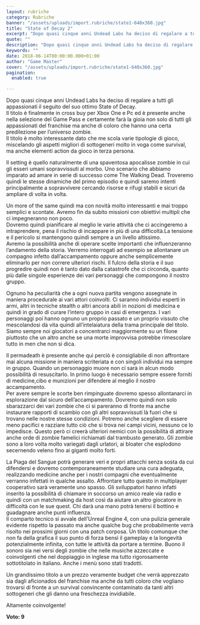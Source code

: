 ```yaml
---
layout: rubriche
category: Rubriche
banner: "/assets/uploads/import.rubriche/state1-640x360.jpg"
title: "State of Decay 2"
excerpt: "Dopo quasi cinque anni Undead Labs ha deciso di regalare a tutti gli appassionati il seguito del suo ottimo State of Decay. Il titolo è finalmente in cross buy per Xbox One e Pc ed è presente anche nella selezione del Game Pass e certamente farà la gioia non solo di tutti gli appassionati del [&hellip"
quote: ""
description: "Dopo quasi cinque anni Undead Labs ha deciso di regalare a tutti gli appassionati il seguito del suo ottimo State of Decay. Il titolo è finalmente in cross buy per Xbox One e Pc ed è presente anche nella selezione del Game Pass e certamente farà la gioia non solo di tutti gli appassionati del [&hellip"
keywords: ""
date: 2018-06-14T00:00:00.000+01:00
author: "Game Master"
cover: "/assets/uploads/import.rubriche/state1-640x360.jpg"
pagination:
  enabled: true

---
```


Dopo quasi cinque anni Undead Labs ha deciso di regalare a tutti gli appassionati il seguito del suo ottimo State of Decay.  
Il titolo è finalmente in cross buy per Xbox One e Pc ed è presente anche nella selezione del Game Pass e certamente farà la gioia non solo di tutti gli appassionati del franchise ma anche di coloro che hanno una certa predilezione per l’universo zombie.  
Il titolo è molto interessante dato che me scola varie tipologie di gioco, miscelando gli aspetti migliori di sottogeneri molto in voga come survival, ma anche elementi action da gioco in terza persona.

Il setting è quello naturalmente di una spaventosa apocalisse zombie in cui gli esseri umani sopravvissuti al morbo. Uno scenario che abbiamo imparato ad amare in serie di successo come The Walking Dead. Troveremo quindi le stesse dinamiche del primo episodio e quindi saremo intenti principalmente a sopravvivere cercando risorse e rifugi stabili e sicuri da ampliare di volta in volta.

Un more of the same quindi ma con novità molto interessanti e mai troppo semplici e scontate. Avremo fin da subito missioni con obiettivi multipli che ci impegneranno non poco.  
Dovremo quindi pianificare al meglio le varie attività che ci accingeremo a intraprendere, pena il rischio di incappare in più di una difficoltà.La tensione e il pericolo si mantengono quindi sempre a un livello altissimo.  
Avremo la possibilità anche di operare scelte importanti che influenzeranno l’andamento della storia. Verremo interrogati ad esempio se allontanare un compagno infetto dall’accampamento oppure anche semplicemente eliminarlo per non correre ulteriori rischi. Il fulcro della storia e il suo progredire quindi non è tanto dato dalla catastrofe che ci circonda, quanto più dalle singole esperienze dei vari personaggi che compongono il nostro gruppo.

Ognuno ha peculiarità che a ogni nuova partita vengono assegnate in maniera procedurale ai vari attori coinvolti. Ci saranno individui esperti in armi, altri in tecniche stealth o altri ancora abili in nozioni di medicina e quindi in grado di curare l’intero gruppo in casi di emergenza. I vari personaggi poi hanno ognuno un proprio passato e un proprio vissuto che mescolandosi dà vita quindi all’intelaiatura della trama principale del titolo. Siamo sempre noi giocatori a concentrarci maggiormente su un filone piuttosto che un altro anche se una morte improvvisa potrebbe rimescolare tutto in men che non si dica.

Il permadeath è presente anche qui perciò è consigliabile di non affrontare mai alcuna missione in maniera scriteriata e con singoli individui ma sempre in gruppo. Quando un personaggio muore non ci sarà in alcun modo possibilità di resuscitarlo. In primo luogo è necessario sempre essere forniti di medicine,cibo e munizioni per difendere al meglio il nostro accampamento.  
Per avere sempre le scorte ben rimpinguate dovremo spesso allontanarci in esplorazione dal sicuro dell’accampamento. Dovremo quindi non solo sbarazzarci dei vari zombie che ci si pareranno di fronte ma anche instaurare rapporti di scambio con gli altri sopravvissuti là fuori che si trovano nelle nostre stesse condizioni. Potremo anche scegliere di essere meno pacifici e razziare tutto ciò che si trova nei campi vicini, nessuno ce lo impedisce. Questo però ci creerà ulteriori nemici con la possibilità di attirare anche orde di zombie famelici richiamati dal trambusto generato. Gli zombie sono a loro volta molto variegati dagli urlatori, ai bloater che esplodono secernendo veleno fino ai giganti molto forti.

La Piaga del Sangue potrà generare veri e propri attacchi senza sosta da cui difendersi e dovremo contemporaneamente studiare una cura adeguata, realizzando medicine anche per i nostri compagni che eventualmente verranno infettati in qualche assalto. Affrontare tutto questo in multiplayer cooperativo sarà veramente uno spasso. Gli sviluppatori hanno infatti inserito la possibilità di chiamare in soccorso un amico reale via radio e quindi con un matchmaking da host così da aiutare un altro giocatore in difficoltà con le sue quest. Chi darà una mano potrà tenersi il bottino e guadagnare anche punti influenza.  
Il comparto tecnico si avvale dell’Unreal Engine 4, con una pulizia generale evidente rispetto la passato ma anche qualche bug che probabilmente verrà risolto nei prossimi giorni con una patch corposa. Un titolo comunque che non fa della grafica il suo punto di forza bensì il gameplay e la longevità potenzialmente infinita, con tutte le attività da portare a termine. Buono il sonoro sia nei versi degli zombie che nelle musiche azzeccate e coinvolgenti che nel doppiaggio in inglese ma tutto rigorosamente sottotitolato in italiano. Anche i menù sono stati tradotti.

Un grandissimo titolo a un prezzo veramente budget che verrà apprezzato sia dagli aficionados del franchise ma anche da tutti coloro che vogliano trovarsi di fronte a un survival convincente contaminato da tanti altri sottogeneri che gli danno una freschezza invidiabile.

Altamente coinvolgente!

**Voto: 9**